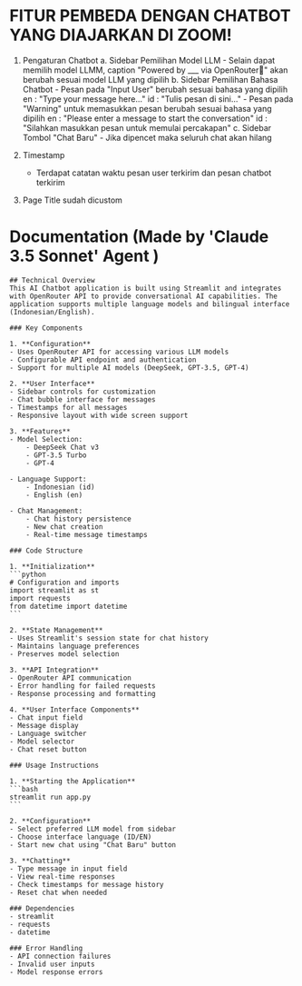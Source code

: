 

# FITUR PEMBEDA DENGAN CHATBOT YANG DIAJARKAN DI ZOOM!
1. Pengaturan Chatbot
    a. Sidebar Pemilihan Model LLM
        - Selain dapat memilih model LLMM, caption "Powered by ___ via OpenRouter🤖" akan berubah sesuai model LLM yang dipilih
    b. Sidebar Pemilihan Bahasa Chatbot
        - Pesan pada "Input User" berubah sesuai bahasa yang dipilih
        en : "Type your message here..."
        id : "Tulis pesan di sini..."
        - Pesan pada "Warning" untuk memasukkan pesan berubah sesuai bahasa yang dipilih
        en : "Please enter a message to start the conversation"
        id : "Silahkan masukkan pesan untuk memulai percakapan"
    c. Sidebar Tombol "Chat Baru"
        - Jika dipencet maka seluruh chat akan hilang
2. Timestamp
    - Terdapat catatan waktu pesan user terkirim dan pesan chatbot terkirim

3. Page Title sudah dicustom


# Documentation (Made by 'Claude 3.5 Sonnet' Agent )

    ## Technical Overview
    This AI Chatbot application is built using Streamlit and integrates with OpenRouter API to provide conversational AI capabilities. The application supports multiple language models and bilingual interface (Indonesian/English).

    ### Key Components

    1. **Configuration**
    - Uses OpenRouter API for accessing various LLM models
    - Configurable API endpoint and authentication
    - Support for multiple AI models (DeepSeek, GPT-3.5, GPT-4)

    2. **User Interface**
    - Sidebar controls for customization
    - Chat bubble interface for messages
    - Timestamps for all messages
    - Responsive layout with wide screen support

    3. **Features**
    - Model Selection:
        - DeepSeek Chat v3
        - GPT-3.5 Turbo
        - GPT-4
    
    - Language Support:
        - Indonesian (id)
        - English (en)
    
    - Chat Management:
        - Chat history persistence
        - New chat creation
        - Real-time message timestamps

    ### Code Structure

    1. **Initialization**
    ```python
    # Configuration and imports
    import streamlit as st
    import requests
    from datetime import datetime
    ```

    2. **State Management**
    - Uses Streamlit's session state for chat history
    - Maintains language preferences
    - Preserves model selection

    3. **API Integration**
    - OpenRouter API communication
    - Error handling for failed requests
    - Response processing and formatting

    4. **User Interface Components**
    - Chat input field
    - Message display
    - Language switcher
    - Model selector
    - Chat reset button

    ### Usage Instructions

    1. **Starting the Application**
    ```bash
    streamlit run app.py
    ```

    2. **Configuration**
    - Select preferred LLM model from sidebar
    - Choose interface language (ID/EN)
    - Start new chat using "Chat Baru" button

    3. **Chatting**
    - Type message in input field
    - View real-time responses
    - Check timestamps for message history
    - Reset chat when needed

    ### Dependencies
    - streamlit
    - requests
    - datetime

    ### Error Handling
    - API connection failures
    - Invalid user inputs
    - Model response errors
